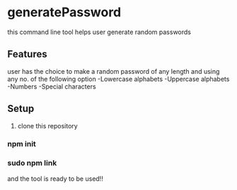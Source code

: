 # generatePassword
this command line tool helps user generate random passwords

## Features
user has the choice to make a random password of any length and using any no. of the following option
-Lowercase alphabets
-Uppercase alphabets
-Numbers
-Special characters

## Setup 

1. clone this repository
### npm init
### sudo npm link

and the tool is ready to be used!!
